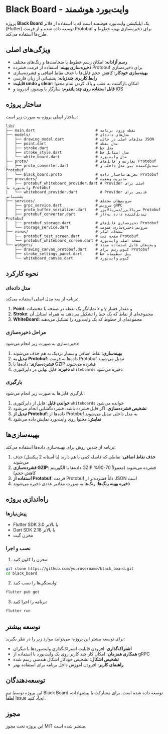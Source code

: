 # Black Board - وایت‌بورد هوشمند

پروژه **Black Board** یک اپلیکیشن وایت‌بورد هوشمند است که با استفاده از فلاتر (Flutter) توسعه داده شده و از فرمت Protobuf برای ذخیره‌سازی بهینه خطوط و طرح‌ها استفاده می‌کند.

## ویژگی‌های اصلی

- **رسم آزادانه**: امکان رسم خطوط با ضخامت‌ها و رنگ‌های مختلف
- **ذخیره‌سازی بهینه**: استفاده از فرمت فشرده Protobuf برای ذخیره‌سازی
- **بهینه‌سازی خودکار**: کاهش حجم فایل‌ها با حذف نقاط اضافی و فشرده‌سازی
- **رابط کاربری چندزبانه**: پشتیبانی از زبان فارسی
- **قابلیت undo و clear**: امکان بازگشت به عقب و پاک کردن تمام محتوا
- **قابل استفاده روی چند پلتفرم**: سازگار با ویندوز، اندروید و iOS

## ساختار پروژه

ساختار اصلی پروژه به صورت زیر است:

```
lib/
├── main.dart                           # نقطه ورود برنامه
├── models/                             # مدل‌های داده‌ای
│   ├── drawing_model.dart              # مدل‌های اصلی در حالت JSON
│   ├── point.dart                      # مدل نقطه
│   ├── stroke.dart                     # مدل خط
│   ├── stroke_style.dart               # مدل استایل خط
│   └── white_board.dart                # مدل وایت‌بورد
├── proto/                              # تعاریف و فایل‌های Protobuf
│   ├── proto_converter.dart            # تبدیل‌کننده بین مدل داخلی و Protobuf
│   └── black_board.proto               # تعریف ساختار داده Protobuf
├── providers/                          # مدیریت وضعیت
│   ├── protobuf_whiteboard_provider.dart # Provider اصلی برای وایت‌بورد با Protobuf
│   └── whiteboard_provider.dart          # Provider قدیمی برای پشتیبانی
├── services/                           # سرویس‌های مختلف
│   ├── grpc_service.dart               # سرویس gRPC
│   ├── proto_buffer_serializer.dart    # سریالایزر/دسریالایزر Protobuf
│   ├── protobuf_converter.dart         # تبدیل‌کننده داده به/از Protobuf
│   ├── protobuf_storage.dart           # ذخیره‌سازی فایل‌های Protobuf
│   └── storage_service.dart            # سرویس ذخیره‌سازی عمومی
├── views/                              # صفحات اصلی
│   ├── protobuf_test_screen.dart       # صفحه تست Protobuf
│   └── protobuf_whiteboard_screen.dart # صفحه اصلی وایت‌بورد
└── widgets/                            # ویجت‌های قابل استفاده مجدد
    ├── drawing_canvas_protobuf.dart    # کنوس رسم برای Protobuf
    ├── stroke_settings_panel.dart      # پنل تنظیمات خط
    └── whiteboard_canvas.dart          # کنوس وایت‌بورد
```

## نحوه کارکرد

### مدل داده‌ای

برنامه از سه مدل اصلی استفاده می‌کند:

1. **Point**: نمایانگر یک نقطه در صفحه با مختصات x و y و مقدار فشار
2. **Stroke**: مجموعه‌ای از نقاط که یک خط را تشکیل می‌دهند به همراه استایل آن
3. **WhiteBoard**: مجموعه‌ای از خطوط که یک وایت‌بورد را تشکیل می‌دهند

### مراحل ذخیره‌سازی

ذخیره‌سازی به صورت زیر انجام می‌شود:

1. **بهینه‌سازی**: نقاط اضافی و بسیار نزدیک به هم حذف می‌شوند
2. **تبدیل به Protobuf**: داده‌ها به فرمت Protobuf تبدیل می‌شوند
3. **فشرده‌سازی**: داده‌ها با GZIP فشرده می‌شوند
4. **ذخیره**: فایل نهایی در دایرکتوری `whiteboards` ذخیره می‌شود

### بارگیری

بارگیری فایل‌ها به صورت زیر انجام می‌شود:

1. **خواندن فایل**: فایل از دایرکتوری `whiteboards` خوانده می‌شود
2. **تشخیص فشرده‌سازی**: اگر فایل فشرده باشد، فشرده‌گشایی انجام می‌شود
3. **تبدیل از Protobuf**: داده‌ها از Protobuf به مدل داخلی تبدیل می‌شوند
4. **نمایش**: محتوا روی وایت‌بورد نمایش داده می‌شود

## بهینه‌سازی‌ها

برنامه از چندین روش برای بهینه‌سازی داده‌ها استفاده می‌کند:

1. **حذف نقاط اضافی**: نقاطی که فاصله کمی با هم دارند (با آستانه 2 پیکسل) حذف می‌شوند
2. **فشرده‌سازی GZIP**: داده‌ها با الگوریتم GZIP فشرده می‌شوند (معمولاً 70-90% کاهش حجم)
3. **استفاده از Protobuf**: فرمت Protobuf ذاتاً فشرده‌تر از JSON است
4. **ذخیره بهینه رنگ‌ها**: رنگ‌ها به صورت مقادیر عددی ذخیره می‌شوند

## راه‌اندازی پروژه

### پیش‌نیازها

- Flutter SDK 3.0 یا بالاتر
- Dart SDK 2.18 یا بالاتر
- مخزن گیت

### نصب و اجرا

1. مخزن را کلون کنید:
```bash
git clone https://github.com/yourusername/black_board.git
cd black_board
```

2. وابستگی‌ها را نصب کنید:
```bash
flutter pub get
```

3. برنامه را اجرا کنید:
```bash
flutter run
```

## توسعه بیشتر

برای توسعه بیشتر این پروژه، می‌توانید موارد زیر را در نظر بگیرید:

- **اشتراک‌گذاری**: افزودن قابلیت اشتراک‌گذاری وایت‌بوردها با دیگران
- **همکاری همزمان**: امکان کار چند کاربر روی یک وایت‌بورد با استفاده از gRPC
- **تشخیص اشکال**: تشخیص خودکار اشکال هندسی رسم شده
- **راهنمای کاربر**: افزودن آموزش داخل برنامه برای استفاده بهتر

## توسعه‌دهندگان

این پروژه توسط تیم Black Board توسعه داده شده است. برای مشارکت یا پیشنهادات، لطفاً Issue ایجاد کنید.

## مجوز

این پروژه تحت مجوز MIT منتشر شده است.

